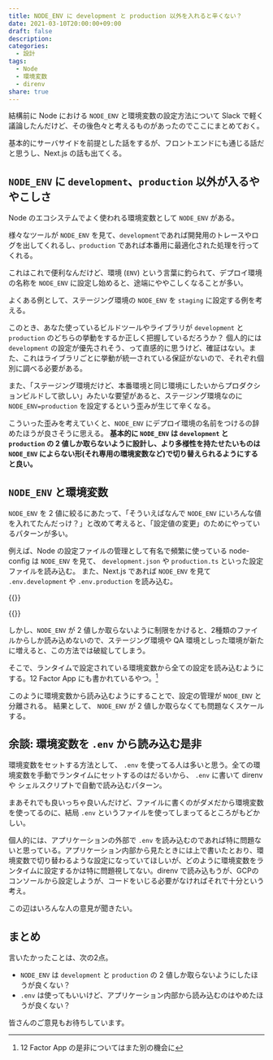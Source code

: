 ```yaml
---
title: NODE_ENV に development と production 以外を入れると辛くない？
date: 2021-03-10T20:00:00+09:00
draft: false
description:
categories:
  - 設計
tags:
  - Node
  - 環境変数
  - direnv
share: true
---
```


結構前に Node における `NODE_ENV` と環境変数の設定方法について Slack で軽く議論したんだけど、その後色々と考えるものがあったのでここにまとめておく。

基本的にサーバサイドを前提とした話をするが、フロントエンドにも通じる話だと思うし、Next.js の話も出てくる。


<!--more-->

## `NODE_ENV` に `development`、`production` 以外が入るややこしさ

Node のエコシステムでよく使われる環境変数として `NODE_ENV` がある。

様々なツールが `NODE_ENV` を見て、`development`であれば開発用のトレースやログを出してくれるし、`production` であれば本番用に最適化された処理を行ってくれる。

これはこれで便利なんだけど、環境 (`ENV`) という言葉に釣られて、デプロイ環境の名称を `NODE_ENV` に設定し始めると、途端にややこしくなることが多い。

よくある例として、ステージング環境の `NODE_ENV` を `staging` に設定する例を考える。

このとき、あなた使っているビルドツールやライブラリが `development` と `production` のどちらの挙動をするか正しく把握しているだろうか？
個人的には `development` の設定が優先されそう、って直感的に思うけど、確証はない。また、これはライブラリごとに挙動が統一されている保証がないので、それぞれ個別に調べる必要がある。

また、「ステージング環境だけど、本番環境と同じ環境にしたいからプロダクションビルドして欲しい」みたいな要望があると、ステージング環境なのに `NODE_ENV=production` を設定するという歪みが生じて辛くなる。

こういった歪みを考えていくと、`NODE_ENV` にデプロイ環境の名前をつけるの辞めたほうが良さそうに思える。 **基本的に `NODE_ENV` は `development` と `production` の 2 値しか取らないように設計し、より多様性を持たせたいものは `NODE_ENV` によらない形(それ専用の環境変数など)で切り替えられるようにすると良い。**

## `NODE_ENV` と環境変数

`NODE_ENV` を 2 値に絞るにあたって、「そういえばなんで `NODE_ENV` にいろんな値を入れてたんだっけ？」と改めて考えると、「設定値の変更」のためにやっているパターンが多い。

例えば、Node の設定ファイルの管理として有名で頻繁に使っている node-config は `NODE_ENV` を見て、 `development.json` や `production.ts` といった設定ファイルを読み込む。
また、Next.js であれば `NODE_ENV` を見て `.env.development` や `.env.production` を読み込む。

{{<ex-link url="https://github.com/lorenwest/node-config">}}

{{<ex-link url="https://nextjs.org/docs/basic-features/environment-variables" >}}

しかし、`NODE_ENV` が 2 値しか取らないように制限をかけると、2種類のファイルからしか読み込めないので、ステージング環境や QA 環境としった環境が新たに増えると、この方法では破綻してしまう。

そこで、ランタイムで設定されている環境変数から全ての設定を読み込むようにする。12 Factor App にも書かれているやつ。[^1]

[^1]: 12 Factor App の是非についてはまた別の機会に

このように環境変数から読み込むようにすることで、設定の管理が `NODE_ENV` と分離される。
結果として、 `NODE_ENV` が 2 値しか取らなくても問題なくスケールする。

## 余談: 環境変数を `.env` から読み込む是非

環境変数をセットする方法として、 `.env` を使ってる人は多いと思う。全ての環境変数を手動でランタイムにセットするのはだるいから、 `.env` に書いて direnv や シェルスクリプトで自動で読み込むパターン。

まあそれでも良いっちゃ良いんだけど、ファイルに書くのがダメだから環境変数を使ってるのに、結局 `.env` というファイルを使ってしまってるところがもどかしい。

個人的には、アプリケーションの外部で `.env` を読み込むのであれば特に問題ないと思っている。アプリケーション内部から見たときには上で書いたとおり、環境変数で切り替わるような設定になっていてほしいが、どのように環境変数をランタイムに設定するかは特に問題視してない。direnv で読み込もうが、GCPのコンソールから設定しようが、コードをいじる必要がなければそれで十分という考え。

この辺はいろんな人の意見が聞きたい。


## まとめ

言いたかったことは、次の2点。

- `NODE_ENV` は `development` と `production` の 2 値しか取らないようにしたほうが良くない？
- `.env` は使ってもいいけど、アプリケーション内部から読み込むのはやめたほうが良くない？


皆さんのご意見もお待ちしています。
